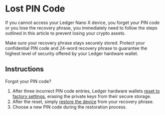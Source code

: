 # Lost PIN Code

If you cannot access your Ledger Nano X device, you forget your PIN code or you lose the recovery phrase, you immediately need to follow the steps outlined in this article to prevent losing your crypto assets.

Make sure your recovery phrase stays securely stored. Protect your confidential PIN code and 24-word recovery phrase to guarantee the highest level of security offered by your Ledger hardware wallet.

## Instructions

Forgot your PIN code?

1.  After three incorrect PIN code entries, Ledger hardware wallets [reset to factory settings](https://support.ledger.com/hc/en-us/articles/360019095214), erasing the private keys from their secure storage.
2.  After the reset, simply [restore the device](https://support.ledger.com/hc/articles/360015132494) from your recovery phrase.
3.  Choose a new PIN code during the restoration process.
